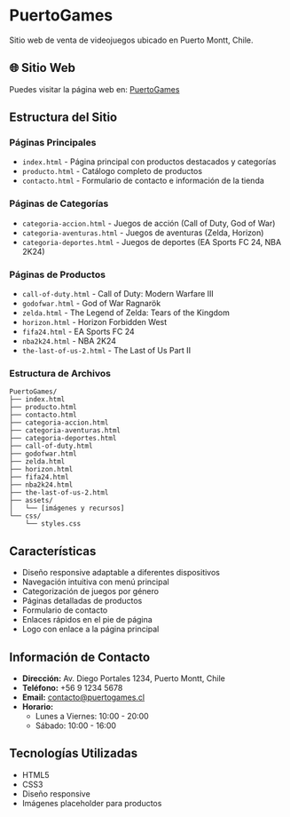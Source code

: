 # PuertoGames

Sitio web de venta de videojuegos ubicado en Puerto Montt, Chile.

## 🌐 Sitio Web
Puedes visitar la página web en: [PuertoGames](https://1samadhi.github.io/puertogames-web/index.html)

## Estructura del Sitio

### Páginas Principales
- `index.html` - Página principal con productos destacados y categorías
- `producto.html` - Catálogo completo de productos
- `contacto.html` - Formulario de contacto e información de la tienda

### Páginas de Categorías
- `categoria-accion.html` - Juegos de acción (Call of Duty, God of War)
- `categoria-aventuras.html` - Juegos de aventuras (Zelda, Horizon)
- `categoria-deportes.html` - Juegos de deportes (EA Sports FC 24, NBA 2K24)

### Páginas de Productos
- `call-of-duty.html` - Call of Duty: Modern Warfare III
- `godofwar.html` - God of War Ragnarök
- `zelda.html` - The Legend of Zelda: Tears of the Kingdom
- `horizon.html` - Horizon Forbidden West
- `fifa24.html` - EA Sports FC 24
- `nba2k24.html` - NBA 2K24
- `the-last-of-us-2.html` - The Last of Us Part II

### Estructura de Archivos
```
PuertoGames/
├── index.html
├── producto.html
├── contacto.html
├── categoria-accion.html
├── categoria-aventuras.html
├── categoria-deportes.html
├── call-of-duty.html
├── godofwar.html
├── zelda.html
├── horizon.html
├── fifa24.html
├── nba2k24.html
├── the-last-of-us-2.html
├── assets/
│   └── [imágenes y recursos]
└── css/
    └── styles.css
```

## Características

- Diseño responsive adaptable a diferentes dispositivos
- Navegación intuitiva con menú principal
- Categorización de juegos por género
- Páginas detalladas de productos
- Formulario de contacto
- Enlaces rápidos en el pie de página
- Logo con enlace a la página principal

## Información de Contacto

- **Dirección:** Av. Diego Portales 1234, Puerto Montt, Chile
- **Teléfono:** +56 9 1234 5678
- **Email:** contacto@puertogames.cl
- **Horario:**
  - Lunes a Viernes: 10:00 - 20:00
  - Sábado: 10:00 - 16:00

## Tecnologías Utilizadas

- HTML5
- CSS3
- Diseño responsive
- Imágenes placeholder para productos 